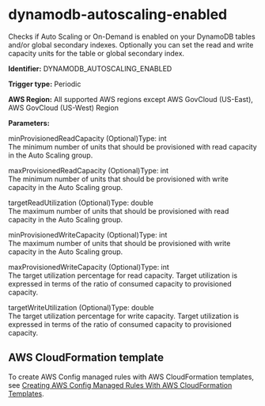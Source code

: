 # dynamodb\-autoscaling\-enabled<a name="dynamodb-autoscaling-enabled"></a>

Checks if Auto Scaling or On\-Demand is enabled on your DynamoDB tables and/or global secondary indexes\. Optionally you can set the read and write capacity units for the table or global secondary index\.

**Identifier:** DYNAMODB\_AUTOSCALING\_ENABLED

**Trigger type:** Periodic

**AWS Region:** All supported AWS regions except AWS GovCloud \(US\-East\), AWS GovCloud \(US\-West\) Region

**Parameters:**

minProvisionedReadCapacity \(Optional\)Type: int  
The minimum number of units that should be provisioned with read capacity in the Auto Scaling group\.

maxProvisionedReadCapacity \(Optional\)Type: int  
The minimum number of units that should be provisioned with write capacity in the Auto Scaling group\.

targetReadUtilization \(Optional\)Type: double  
The maximum number of units that should be provisioned with read capacity in the Auto Scaling group\.

minProvisionedWriteCapacity \(Optional\)Type: int  
The maximum number of units that should be provisioned with write capacity in the Auto Scaling group\.

maxProvisionedWriteCapacity \(Optional\)Type: int  
The target utilization percentage for read capacity\. Target utilization is expressed in terms of the ratio of consumed capacity to provisioned capacity\.

targetWriteUtilization \(Optional\)Type: double  
The target utilization percentage for write capacity\. Target utilization is expressed in terms of the ratio of consumed capacity to provisioned capacity\.

## AWS CloudFormation template<a name="w29aac11c33c17b7c95c15"></a>

To create AWS Config managed rules with AWS CloudFormation templates, see [Creating AWS Config Managed Rules With AWS CloudFormation Templates](aws-config-managed-rules-cloudformation-templates.md)\.